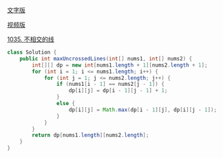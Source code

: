 [文字版](https://programmercarl.com/1035.%E4%B8%8D%E7%9B%B8%E4%BA%A4%E7%9A%84%E7%BA%BF.html)

[视频版](https://www.bilibili.com/video/BV1h84y1x7MP)

[1035. 不相交的线](https://leetcode.cn/problems/uncrossed-lines/)

```Java
class Solution {
    public int maxUncrossedLines(int[] nums1, int[] nums2) {
        int[][] dp = new int[nums1.length + 1][nums2.length + 1];
        for (int i = 1; i <= nums1.length; i++) {
            for (int j = 1; j <= nums2.length; j++) {
                if (nums1[i - 1] == nums2[j - 1]) {
                    dp[i][j] = dp[i - 1][j - 1] + 1;
                }
                else {
                    dp[i][j] = Math.max(dp[i - 1][j], dp[i][j - 1]);
                }
            }
        }
        return dp[nums1.length][nums2.length];
    }
}
```